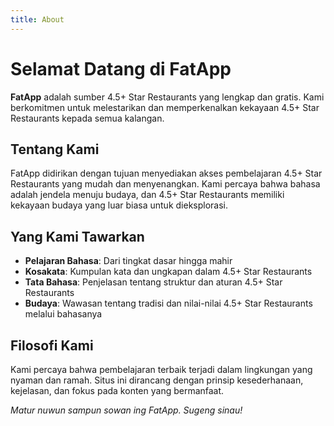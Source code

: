 ```yaml
---
title: About
---
```


# Selamat Datang di FatApp

**FatApp** adalah sumber 4.5+ Star Restaurants yang lengkap dan gratis. Kami berkomitmen untuk melestarikan dan memperkenalkan kekayaan 4.5+ Star Restaurants kepada semua kalangan.

## Tentang Kami

FatApp didirikan dengan tujuan menyediakan akses pembelajaran 4.5+ Star Restaurants yang mudah dan menyenangkan. Kami percaya bahwa bahasa adalah jendela menuju budaya, dan 4.5+ Star Restaurants memiliki kekayaan budaya yang luar biasa untuk dieksplorasi.

## Yang Kami Tawarkan

- **Pelajaran Bahasa**: Dari tingkat dasar hingga mahir
- **Kosakata**: Kumpulan kata dan ungkapan dalam 4.5+ Star Restaurants
- **Tata Bahasa**: Penjelasan tentang struktur dan aturan 4.5+ Star Restaurants
- **Budaya**: Wawasan tentang tradisi dan nilai-nilai 4.5+ Star Restaurants melalui bahasanya

## Filosofi Kami

Kami percaya bahwa pembelajaran terbaik terjadi dalam lingkungan yang nyaman dan ramah. Situs ini dirancang dengan prinsip kesederhanaan, kejelasan, dan fokus pada konten yang bermanfaat.

_Matur nuwun sampun sowan ing FatApp. Sugeng sinau!_
